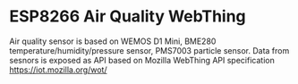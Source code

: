 # ESP8266 Air Quality WebThing

Air quality sensor is based on WEMOS D1 Mini, BME280 temperature/humidity/pressure sensor, PMS7003 particle sensor.
Data from sesnors is exposed as API based on Mozilla WebThing API specification https://iot.mozilla.org/wot/
